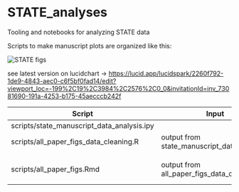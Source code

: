 # STATE_analyses
Tooling and notebooks for analyzing STATE data


Scripts to make manuscript plots are organized like this:

![STATE figs](https://github.com/user-attachments/assets/a77bf097-60ce-4706-b55d-276d24997210)

see latest version on lucidchart -> https://lucid.app/lucidspark/2260f792-1de9-4843-aec0-c6f5bf0fad14/edit?viewport_loc=-199%2C19%2C3984%2C2576%2C0_0&invitationId=inv_73081690-191a-4253-b175-45aecccb242f

Script                                     | Input                                       | Output
------------------------------------------ | ------------------------------------------- | --------------
scripts/state_manuscript_data_analysis.ipy |                                             |
scripts/all_paper_figs_data_cleaning.R     | output from state_manuscript_data_analysis, |csvs for plotting
                                           |                                             |
scripts/all_paper_figs.Rmd                 | output from all_paper_figs_data_cleaning    | all figures for manuscript
